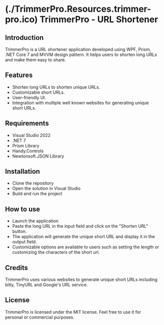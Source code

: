 # (./TrimmerPro.Resources.trimmer-pro.ico) TrimmerPro - URL Shortener

## Introduction
TrimmerPro is a URL shortener application developed using WPF, Prism, .NET Core 7 and MVVM design pattern. It helps users to shorten long URLs and make them easy to share.

## Features
* Shorten long URLs to shorten unique URLs.
* Customizable short URLs.
* User-friendly UI.
* Integration with multiple well known websites for generating unique short URLs.

## Requirements
* Visual Studio 2022
* .NET 7
* Prism Library
* Handy.Controls
* Newtonsoft.JSON Library

## Installation
- Clone the repository
- Open the solution in Visual Studio
- Build and run the project

## How to use
- Launch the application
- Paste the long URL in the input field and click on the "Shorten URL" button.
- The application will generate the unique short URL and display it in the output field.
- Customizable options are available to users such as setting the length or customizing the characters of the short url.

## Credits
TrimmerPro uses various websites to generate unique short URLs including bitly, TinyURL and Google's URL service.

## License
TrimmerPro is licensed under the MIT license. Feel free to use it for personal or commercial purposes.
